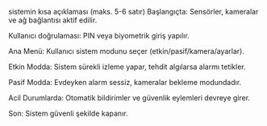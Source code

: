 

sistemin kısa açıklaması (maks. 5-6 satır)
Başlangıçta: Sensörler, kameralar ve ağ bağlantısı aktif edilir.

Kullanıcı doğrulaması: PIN veya biyometrik giriş yapılır.

Ana Menü: Kullanıcı sistem modunu seçer (etkin/pasif/kamera/ayarlar).

Etkin Modda: Sistem sürekli izleme yapar, tehdit algılarsa alarmı tetikler.

Pasif Modda: Evdeyken alarm sessiz, kameralar bekleme modundadır.

Acil Durumlarda: Otomatik bildirimler ve güvenlik eylemleri devreye girer.

Son: Sistem güvenli şekilde kapanır.
